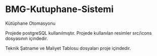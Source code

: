# BMG-Kutuphane-Sistemi

Kütüphane Otomasyonu

Projede postgreSQL kullanılmıştır.
Projede kullanılan resimler src/icons dosyasının içindedir.

Teknik Şatname ve Maliyet Tablosu dosyaları proje içindedir.
